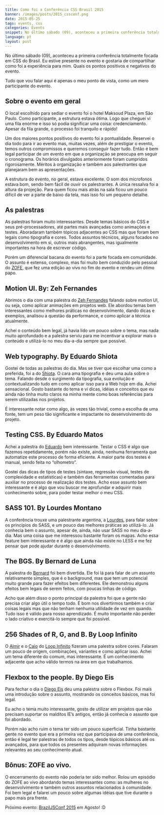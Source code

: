 ```yaml
---
title: Como foi a Conferência CSS Brasil 2015
banner: /images/posts/2015_cssconf.png
date: 2015-05-25
tags: events, css
categories: Events
snippet: No último sábado (09), aconteceu a primeira conferência totalmente focada em CSS do Brasil. Eu estive presente no evento e gostaria de compartilhar como foi a experiência para mim.
language: pt
layout: post
---
```


No último sábado (09), aconteceu a primeira conferência totalmente focada em CSS do Brasil. Eu estive presente no evento e gostaria de compartilhar como foi a experiência para mim. Quais os pontos positivos e negativos do evento.

Tudo que vou falar aqui é apenas o meu ponto de vista, como um mero participante do evento.

## Sobre o evento em geral

O local escolhido para sediar o evento foi o hotel Maksoud Plaza, em São Paulo. Como participante, a estrutura estava ótima. Logo que cheguei vi uma fila enorme e isso só podia significar uma coisa: credenciamento. Apesar da fila grande, o processo foi tranquilo e rápido!

Um dos maiores pontos positivos do evento foi a pontualidade. Reservei o dia todo para ir ao evento mas, muitas vezes, além de prestigiar o evento, temos outros compromissos e queremos conseguir fazer tudo. Então é bem legal participar de um evento em que a organização se preocupa em seguir o cronograma. Os horários divulgados anteriormente foram cumpridos rigorosamente. Méritos à organização e também aos palestrantes que planejaram bem as apresentações.

A estrutura do evento, no geral, estava excelente. O som dos microfonos estava bom, sendo bem fácil de ouvir os palestrantes. A única ressalva foi a altura da projeção. Para quem ficou mais atrás na sala ficou um pouco difícil de ver a parte de baixo da tela, mas isso foi um pequeno detalhe.

## As palestras

As palestras foram muito interessantes. Desde temas básicos do CSS e seus pré-processadores, até partes mais avançadas como animações e testes. Aboradaram também tópicos adjacentes ao CSS mas que foram bem legais como tipografia e cores. Todos assuntos técnicos, alguns focados no desenvolvimento em si, outros mais abrangentes, mas igualmente importantes na hora de escrever código.

Porém um diferencial bacana do evento foi a parte focada em comunidade. O assunto é extenso, complexo, mas foi muito bem conduzido pelo pessoal do [ZOFE](http://zofe.com.br/), que fez uma edição ao vivo no fim do evento e rendeu um ótimo papo.

## Motion UI. By: Zeh Fernandes

Abrimos o dia com uma palestra do [Zeh Fernandes](https://twitter.com/zehf) falando sobre motion UI, ou seja, como aplicar animações em projetos web. Ele abordou temas bem interessantes como melhores práticas no desenvolvimento, dando dicas e exemplos, analisou a questão da performance, e como aplicar a técnica atualmente.

Achei o conteúdo bem legal, já havia lido um pouco sobre o tema, mas nada muito aprofundado e a palestra serviu para me incentivar a explorar mais o conteúdo e utilizá-lo no meu dia-a-dia sempre que possível.

## Web typography. By Eduardo Shiota

Gostei de todas as palestras do dia. Mas se tiver que escolhar uma como a preferida, foi a do [Shiota](https://twitter.com/shiota). O cara ama tipografia e deu uma aula sobre o tema. Falando desde o surgimento da tipografia, sua evolução e contextualizando tudo em como aplicar isso para a Web hoje em dia. Achei sensacional. Gosto bastante do tema e vi dicas, idéias e conceitos que eu ainda não tinha muito claros na minha mente como boas referências para serem utilizadas nos projetos.

É interessante notar como algo, às vezes tão trivial, como a escolha de uma fonte, tem um peso tão significante e impactante no desenvolvimento do projeto.

## Testing CSS. By Eduardo Matos

Achei a palestra do [Eduardo](https://twitter.com/eduardojmatos) bem interessante. Testar o CSS é algo que fazemos repetidamente, porém não existe, ainda, nenhuma ferramenta que automatize este processo de forma eficiente. A maior parte dos testes é manual, sendo feita no “olhometro”.

Gostei das dicas de tipos de testes (sintaxe, regressão visual, testes de complexidade e estatísticas) e também das ferramentas comentadas para auxiliar no processo de realização dos testes. Acho esse assunto bem interessante e é algo que vou buscar me aprofundar e adquirir mais conhecimento sobre, para poder testar melhor o meu CSS.

## SASS 101. By Lourdes Montano

A conferência trouxe uma palestrante argentina, a [Lourdes](https://twitter.com/loumontano), para falar sobre os princípios do SASS, e um pouco das melhores práticas ao utilizá-lo. Já conhecia bem o assunto, apesar de, ainda, não usar SASS no meu dia-a-dia. Mas uma coisa que me interessou bastante foram os mapas. Acho essa feature bem interessante e é algo que ainda não existe no LESS e me fez pensar que pode ajudar durante o desenvolvimento.

## The BGS. By Bernard de Luna

A palestra do [Bernard](https://twitter.com/bernarddeluna) foi bem divertida. Ele foi lá para falar de um assunto relativamente simples, que é o background, mas que tem um potencial muito grande para fazer efeitos bem diferentes. Ele demonstrou alguns efeitos bem legais de serem feitos, com poucas linhas de código.

Acho que além disso o ponto principal da palestra foi que a gente não precisa criar algo útil o tempo todo. É bom nos divertirmos também e criar coisas legais mas que não tenham nenhuma utilidade de vez em quando. Tudo isso é válido para nosso aprendizado. É muito importante não perder o lado criativo e exercitá-lo sempre que foi possível.

## 256 Shades of R, G, and B. By Loop Infinito

O [Almir](https://twitter.com/almirfilho) e o [Caio](https://twitter.com/caio_gondim) do [Loop Infinito](http://loopinfinito.com.br/) fizeram uma palestra sobre cores. Falaram um pouco de origem, combinações, variantes e como aplicar isso. Achei um tema diferente do comum, mas interessante. É um conhecimento adjacente que acho válido termos na área em que trabalhamos.

## Flexbox to the people. By Diego Eis

Para fechar o dia o [Diego Eis](https://twitter.com/diegoeis) deu uma palestra sobre o Flexbox. Foi mais uma introdução sobre o assunto, mostrando os conceitos básicos, mas foi legal.

Eu acho o tema muito interessante, gosto de utilizar em projetos que não precisam suportar os malditos IE’s antigos, então já conhecia o assunto que foi abordado.

Porém não acho ruim o tema ter sido um pouco superficial. Tinha bastante gente no evento que era a primeira vez que participava de uma conferência, então é legal ter palestras de todos os tipos, desde tópicos básicos até os avançados, para que todos os presentes adquiram novas informações relevantes ao seu conhecimento atual.

## Bônus: ZOFE ao vivo.

O encerramento do evento não poderia ter sido melhor. Rolou um episódio do ZOFE ao vivo abordando temas interessantes como: as mulheres no desenvolvimento e também outros assuntos relacionados à comunidade. Foi bem legal e falarei um pouco sobre algumas idéias que tive durante o papo mais pra frente.

Próximo evento: [BrazilJSConf 2015](https://braziljs.org/) em Agosto! :D
